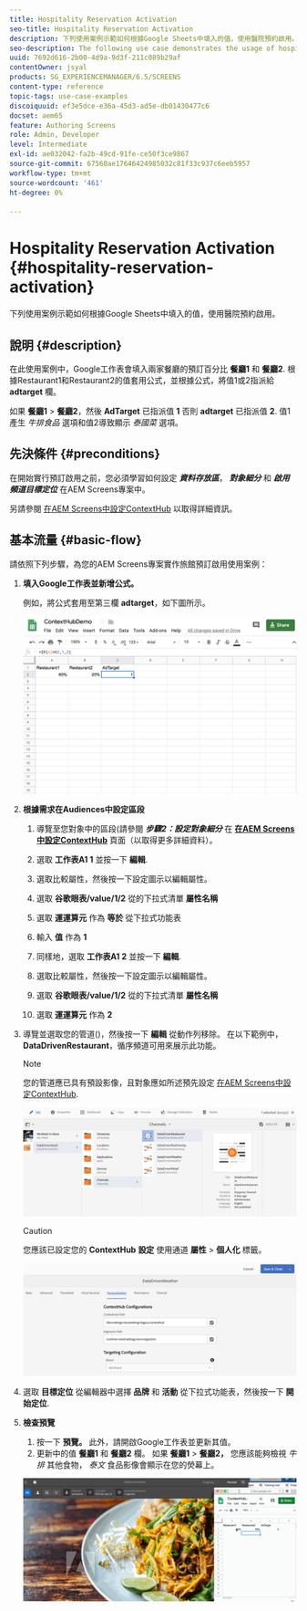 ```yaml
---
title: Hospitality Reservation Activation
seo-title: Hospitality Reservation Activation
description: 下列使用案例示範如何根據Google Sheets中填入的值，使用醫院預約啟用。
seo-description: The following use case demonstrates the usage of hospital reservation activation based on the values populated in Google Sheets.
uuid: 7692d616-2b00-4d9a-9d3f-211c089b29af
contentOwner: jsyal
products: SG_EXPERIENCEMANAGER/6.5/SCREENS
content-type: reference
topic-tags: use-case-examples
discoiquuid: ef3e5dce-e36a-45d3-ad5e-db01430477c6
docset: aem65
feature: Authoring Screens
role: Admin, Developer
level: Intermediate
exl-id: ae032042-fa2b-49cd-91fe-ce50f3ce9867
source-git-commit: 67560ae17646424985032c81f33c937c6eeb5957
workflow-type: tm+mt
source-wordcount: '461'
ht-degree: 0%

---
```


# Hospitality Reservation Activation {#hospitality-reservation-activation}

下列使用案例示範如何根據Google Sheets中填入的值，使用醫院預約啟用。

## 說明 {#description}

在此使用案例中，Google工作表會填入兩家餐廳的預訂百分比 **餐廳1** 和 **餐廳2**. 根據Restaurant1和Restaurant2的值套用公式，並根據公式，將值1或2指派給 **adtarget** 欄。

如果 **餐廳1** > **餐廳2**，然後 **AdTarget** 已指派值 **1** 否則 **adtarget** 已指派值 **2**. 值1產生 *牛排食品* 選項和值2導致顯示 *泰國菜* 選項。

## 先決條件 {#preconditions}

在開始實行預訂啟用之前，您必須學習如何設定 ***資料存放區***， ***對象細分*** 和 ***啟用頻道目標定位*** 在AEM Screens專案中。

另請參閱 [在AEM Screens中設定ContextHub](configuring-context-hub.md) 以取得詳細資訊。

## 基本流量 {#basic-flow}

請依照下列步驟，為您的AEM Screens專案實作旅館預訂啟用使用案例：

1. **填入Google工作表並新增公式。**

   例如，將公式套用至第三欄 **adtarget**，如下圖所示。

   ![screen_shot_2019-04-29at94132am](assets/screen_shot_2019-04-29at94132am.png)

1. **根據需求在Audiences中設定區段**

   1. 導覽至您對象中的區段(請參閱 ***步驟2：設定對象細分*** 在 **[在AEM Screens中設定ContextHub](configuring-context-hub.md)** 頁面（以取得更多詳細資料）。

   1. 選取 **工作表A1 1** 並按一下 **編輯**.

   1. 選取比較屬性，然後按一下設定圖示以編輯屬性。
   1. 選取 **谷歌眼表/value/1/2** 從的下拉式清單 **屬性名稱**

   1. 選取 **運運算元** 作為 **等於** 從下拉式功能表

   1. 輸入 **值** 作為 **1**

   1. 同樣地，選取 **工作表A1 2** 並按一下 **編輯**.

   1. 選取比較屬性，然後按一下設定圖示以編輯屬性。
   1. 選取 **谷歌眼表/value/1/2** 從的下拉式清單 **屬性名稱**

   1. 選取 **運運算元** 作為 **2**

1. 導覽並選取您的管道()，然後按一下 **編輯** 從動作列移除。 在以下範例中， **DataDrivenRestaurant**，循序頻道可用來展示此功能。

   >[!NOTE]
   >
   >您的管道應已具有預設影像，且對象應如所述預先設定 [在AEM Screens中設定ContextHub](configuring-context-hub.md).

   ![screen_shot_2019-05-08at14652pm](assets/screen_shot_2019-05-08at14652pm.png)

   >[!CAUTION]
   >
   >您應該已設定您的 **ContextHub** **設定** 使用通道 **屬性** > **個人化** 標籤。

   ![screen_shot_2019-05-08at114106am](assets/screen_shot_2019-05-08at114106am.png)

1. 選取 **目標定位** 從編輯器中選擇 **品牌** 和 **活動** 從下拉式功能表，然後按一下 **開始定位**.
1. **檢查預覽**

   1. 按一下 **預覽。** 此外，請開啟Google工作表並更新其值。
   1. 更新中的值 **餐廳1** 和 **餐廳2** 欄。 如果 **餐廳1** > **餐廳2，** 您應該能夠檢視 *牛排* 其他食物， *泰文* 食品影像會顯示在您的熒幕上。

   ![result5](assets/result5.gif)
